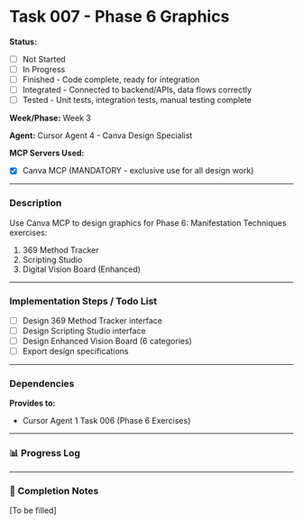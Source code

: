 # Task 007 - Phase 6 Graphics

**Status:** 
- [ ] Not Started
- [ ] In Progress
- [ ] Finished - Code complete, ready for integration
- [ ] Integrated - Connected to backend/APIs, data flows correctly
- [ ] Tested - Unit tests, integration tests, manual testing complete

**Week/Phase:** Week 3

**Agent:** Cursor Agent 4 - Canva Design Specialist

**MCP Servers Used:**
- [X] Canva MCP (MANDATORY - exclusive use for all design work)

---

### Description

Use Canva MCP to design graphics for Phase 6: Manifestation Techniques exercises:
1. 369 Method Tracker
2. Scripting Studio
3. Digital Vision Board (Enhanced)

---

### Implementation Steps / Todo List

- [ ] Design 369 Method Tracker interface
- [ ] Design Scripting Studio interface
- [ ] Design Enhanced Vision Board (6 categories)
- [ ] Export design specifications

---

### Dependencies

**Provides to:**
- Cursor Agent 1 Task 006 (Phase 6 Exercises)

---

### 📊 Progress Log

---

### 🏁 Completion Notes

[To be filled]

